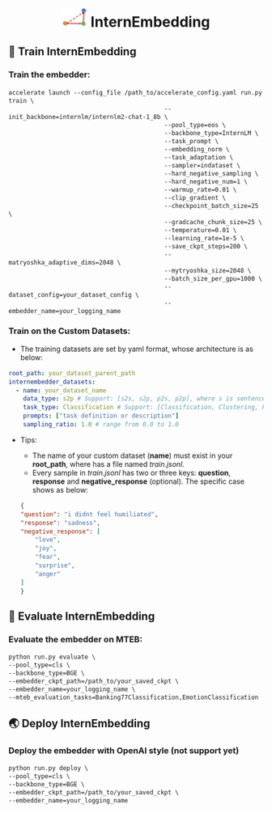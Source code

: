 <h1 align="center"> <img src="./resets/images/embedder_triangle2.png" alt="embedder" width="50"> InternEmbedding </h1>

## 🚀 Train InternEmbedding
### Train the embedder:
```shell
accelerate launch --config_file /path_to/accelerate_config.yaml run.py train \
                                           --init_backbone=internlm/internlm2-chat-1_8b \
                                           --pool_type=eos \
                                           --backbone_type=InternLM \
                                           --task_prompt \
                                           --embedding_norm \
                                           --task_adaptation \
                                           --sampler=indataset \
                                           --hard_negative_sampling \
                                           --hard_negative_num=1 \
                                           --warmup_rate=0.01 \
                                           --clip_gradient \
                                           --checkpoint_batch_size=25 \
                                           --gradcache_chunk_size=25 \
                                           --temperature=0.01 \
                                           --learning_rate=1e-5 \
                                           --save_ckpt_steps=200 \
                                           --matryoshka_adaptive_dims=2048 \
                                           --mytryoshka_size=2048 \
                                           --batch_size_per_gpu=1000 \
                                           --dataset_config=your_dataset_config \
                                           --embedder_name=your_logging_name

```

### Train on the Custom Datasets:
* The training datasets are set by yaml format, whose architecture is as below:
```yaml
root_path: your_dataset_parent_path
internembedder_datasets:
  - name: your_dataset_name
    data_type: s2p # Support: [s2s, s2p, p2s, p2p], where s is sentence (short text) and p is passage (long text).
    task_type: Classification # Support: [Classification, Clustering, PairClassification, Retrieval, Preference, STS, Reranking]
    prompts: ["task definition or description"]
    sampling_ratio: 1.0 # range from 0.0 to 1.0
```
* Tips:
    *  The name of your custom dataset (**name**) must exist in your **root_path**, where has a file named *train.jsonl*.
    * Every sample in *train.jsonl* has two or three keys: **question**, **response** and **negative_response** (optional). The specific case shows as below:
    
    ```json
    {
    "question": "i didnt feel humiliated",
    "response": "sadness",
    "negative_response": [
        "love",
        "joy",
        "fear",
        "surprise",
        "anger"
    ]
    }
    ```


## 📐 Evaluate InternEmbedding
### Evaluate the embedder on MTEB:
```shell
python run.py evaluate \
--pool_type=cls \
--backbone_type=BGE \
--embedder_ckpt_path=/path_to/your_saved_ckpt \
--embedder_name=your_logging_name \
--mteb_evaluation_tasks=Banking77Classification,EmotionClassification
```

## 🌏 Deploy InternEmbedding
### Deploy the embedder with OpenAI style (not support yet)
```shell
python run.py deploy \
--pool_type=cls \
--backbone_type=BGE \
--embedder_ckpt_path=/path_to/your_saved_ckpt \
--embedder_name=your_logging_name
```